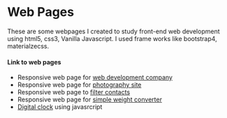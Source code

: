 # Web Pages
These are some webpages I created to study front-end web development using html5, css3, Vanilla Javascript. I used frame works like bootstrap4, materialzecss.

#### Link to web pages
   - Responsive web page for [web development company](https://jude98.github.io/Web-Design/JGJ&#32;Design)
   - Responsive web page for [photography site](https://jude98.github.io/Web-Design/Photography)
   - Responsive web page to [filter contacts](https://jude98.github.io/Web-Design/Materilaze)
   - Responsive web page for [simple weight converter](https://jude98.github.io/Web-Design/Calculator)
   - [Digital clock](https://jude98.github.io/Web-Design/Clock) using javasrcript 
